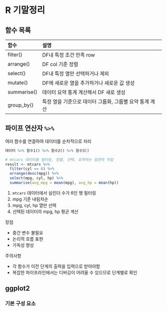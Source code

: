 # R 기말정리

## 함수 목록

|함수|설명|
|:-|:-|
| filter() | DF내 특정 조건 만족 row |
| arrange() | DF col 기준 정렬 |
| select() | DF내 특정 열만 선택하거나 제외 |
| mutate() | DF에 새로운 열을 추가하거나 새로운 값 생성 |
| summarise() | 데이터 요약 통계 계산해서 DF 새로 생성 |
| group_by() | 특정 열을 기준으로 데이터 그룹화, 그룹별 요약 통계 계산 |

## 파이프 연산자 ```%>%```
여러 함수를 연결하여 데이터를 순차적으로 처리

```r
데이터 %>% 함수1() %>% 함수2() %>% 함수3()
```

```r
# mtcars 데이터를 필터링, 정렬, 선택, 요약하는 일련의 작업
result <- mtcars %>%
  filter(cyl == 6) %>%
  arrange(desc(mpg)) %>%
  select(mpg, cyl, hp) %>%
  summarise(avg_mpg = mean(mpg), avg_hp = mean(hp))
```
1. ```mtcars``` 데이터에서 실린더 수가 6인 행 필터링
2. mpg 기준 내림차순
3. mpg, cyl, hp 열만 선택
4. 선택된 데이터의 mpg, hp 평균 계산

장점
+ 중간 변수 불필요
+ 논리적 흐름 표현
+ 가독성 향상

주의사항
+ 각 함수가 이전 단계의 출력을 입력으로 받아야함
+ 복잡한 파이프라인에서는 디버깅이 어려울 수 있으므로 단계별로 확인


## ggplot2
### 기본 구성 요소